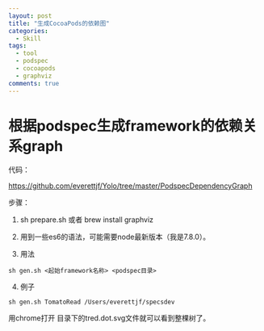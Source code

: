 ```yaml
---
layout: post
title: "生成CocoaPods的依赖图"
categories:
  - Skill
tags:
  - tool
  - podspec
  - cocoapods
  - graphviz
comments: true
---
```




# 根据podspec生成framework的依赖关系graph

代码：

https://github.com/everettjf/Yolo/tree/master/PodspecDependencyGraph

<!-- more -->

步骤：

1. sh prepare.sh  或者 brew install graphviz

2. 用到一些es6的语法，可能需要node最新版本（我是7.8.0）。

3. 用法

```
sh gen.sh <起始framework名称> <podspec目录>
```

4. 例子

```
sh gen.sh TomatoRead /Users/everettjf/specsdev
```

用chrome打开 目录下的tred.dot.svg文件就可以看到整棵树了。




